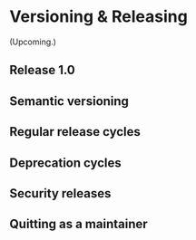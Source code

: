 # Versioning & Releasing

(Upcoming.)


## Release 1.0


## Semantic versioning


## Regular release cycles


## Deprecation cycles


## Security releases


## Quitting as a maintainer
